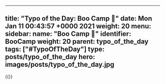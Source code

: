 
---
title: "Typo of the Day: Boo Camp 👻"
date: Mon Jan 11 00:43:57 +0000 2021
weight: 20
menu:
  sidebar:
    name: "Boo Camp 👻"
    identifier: BooCamp
    weight: 20
    parent: typo_of_the_day
tags: ["#TypoOfTheDay"]
type: posts/typo_of_the_day
hero: images/posts/typo_of_the_day.jpg
---


{{<tweet user="mariatta" id="1348430410049482752">}}

